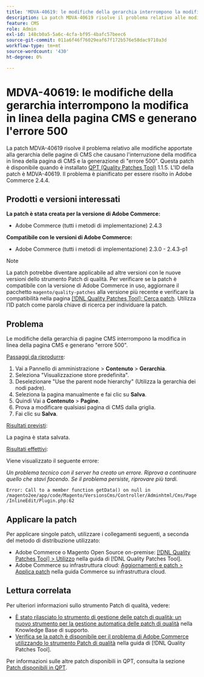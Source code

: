 ```yaml
---
title: 'MDVA-40619: le modifiche della gerarchia interrompono la modifica in linea della pagina CMS e generano l''errore 500'
description: La patch MDVA-40619 risolve il problema relativo alle modifiche apportate alla gerarchia delle pagine di CMS che causano l'interruzione della modifica in linea della pagina di CMS e la generazione di "errore 500". Questa patch è disponibile quando è installato [Quality Patches Tool (QPT)](https://experienceleague.adobe.com/en/docs/commerce-operations/tools/quality-patches-tool/quality-patches-tool-to-self-serve-quality-patches) 1.1.5. L'ID della patch è MDVA-40619. Il problema è pianificato per essere risolto in Adobe Commerce 2.4.4.
feature: CMS
role: Admin
exl-id: 148cb0a5-5a6c-4cfa-bf95-4bafc57beec6
source-git-commit: 011a6f46f76029eaf67f172b576e58dac9710a3d
workflow-type: tm+mt
source-wordcount: '430'
ht-degree: 0%

---
```


# MDVA-40619: le modifiche della gerarchia interrompono la modifica in linea della pagina CMS e generano l&#39;errore 500

La patch MDVA-40619 risolve il problema relativo alle modifiche apportate alla gerarchia delle pagine di CMS che causano l&#39;interruzione della modifica in linea della pagina di CMS e la generazione di &quot;errore 500&quot;. Questa patch è disponibile quando è installato [QPT (Quality Patches Tool)](https://experienceleague.adobe.com/en/docs/commerce-operations/tools/quality-patches-tool/quality-patches-tool-to-self-serve-quality-patches) 1.1.5. L&#39;ID della patch è MDVA-40619. Il problema è pianificato per essere risolto in Adobe Commerce 2.4.4.

## Prodotti e versioni interessati

**La patch è stata creata per la versione di Adobe Commerce:**

* Adobe Commerce (tutti i metodi di implementazione) 2.4.3

**Compatibile con le versioni di Adobe Commerce:**

* Adobe Commerce (tutti i metodi di implementazione) 2.3.0 - 2.4.3-p1

>[!NOTE]
>
>La patch potrebbe diventare applicabile ad altre versioni con le nuove versioni dello strumento Patch di qualità. Per verificare se la patch è compatibile con la versione di Adobe Commerce in uso, aggiornare il pacchetto `magento/quality-patches` alla versione più recente e verificare la compatibilità nella pagina [[!DNL Quality Patches Tool]: Cerca patch](https://experienceleague.adobe.com/en/docs/commerce-operations/tools/quality-patches-tool/quality-patches-tool-to-self-serve-quality-patches). Utilizza l’ID patch come parola chiave di ricerca per individuare la patch.

## Problema

Le modifiche della gerarchia di pagine CMS interrompono la modifica in linea della pagina CMS e generano &quot;errore 500&quot;.

<u>Passaggi da riprodurre</u>:

1. Vai a Pannello di amministrazione > **Contenuto** > **Gerarchia**.
1. Seleziona &quot;Visualizzazione store predefinita&quot;.
1. Deselezionare &quot;Use the parent node hierarchy&quot; (Utilizza la gerarchia dei nodi padre).
1. Seleziona la pagina manualmente e fai clic su **Salva**.
1. Quindi Vai a **Contenuto** > **Pagine**.
1. Prova a modificare qualsiasi pagina di CMS dalla griglia.
1. Fai clic su **Salva**.

<u>Risultati previsti</u>:

La pagina è stata salvata.

<u>Risultati effettivi</u>:

Viene visualizzato il seguente errore:

*Un problema tecnico con il server ha creato un errore. Riprova a continuare quello che stavi facendo. Se il problema persiste, riprovare più tardi.*

`Error: Call to a member function getData() on null in /magento2ee/app/code/Magento/VersionsCms/Controller/Adminhtml/Cms/Page/InlineEdit/Plugin.php:62`

## Applicare la patch

Per applicare singole patch, utilizzare i collegamenti seguenti, a seconda del metodo di distribuzione utilizzato:

* Adobe Commerce o Magento Open Source on-premise: [[!DNL Quality Patches Tool] > Utilizzo](/help/tools/quality-patches-tool/usage.md) nella guida di [!DNL Quality Patches Tool].
* Adobe Commerce su infrastruttura cloud: [Aggiornamenti e patch > Applica patch](https://experienceleague.adobe.com/docs/commerce-cloud-service/user-guide/develop/upgrade/apply-patches.html) nella guida Commerce su infrastruttura cloud.

## Lettura correlata

Per ulteriori informazioni sullo strumento Patch di qualità, vedere:

* [È stato rilasciato lo strumento di gestione delle patch di qualità: un nuovo strumento per la gestione automatica delle patch di qualità](https://experienceleague.adobe.com/en/docs/commerce-operations/tools/quality-patches-tool/quality-patches-tool-to-self-serve-quality-patches) nella Knowledge Base di supporto.
* [Verifica se la patch è disponibile per il problema di Adobe Commerce utilizzando lo strumento Patch di qualità](/help/tools/quality-patches-tool/patches-available-in-qpt/check-patch-for-magento-issue-with-magento-quality-patches.md) nella guida di [!DNL Quality Patches Tool].

Per informazioni sulle altre patch disponibili in QPT, consulta la sezione [Patch disponibili in QPT](https://support.magento.com/hc/en-us/sections/360010506631-Patches-available-in-MQP-tool-).

